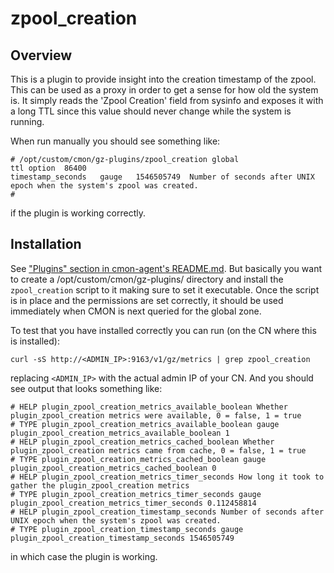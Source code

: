# zpool_creation

## Overview

This is a plugin to provide insight into the creation timestamp of the zpool.
This can be used as a proxy in order to get a sense for how old the system is.
It simply reads the 'Zpool Creation' field from sysinfo and exposes it with a
long TTL since this value should never change while the system is running.

When run manually you should see something like:

```
# /opt/custom/cmon/gz-plugins/zpool_creation global
ttl	option	86400
timestamp_seconds	gauge	1546505749	Number of seconds after UNIX epoch when the system's zpool was created.
#
```

if the plugin is working correctly.


## Installation

See ["Plugins" section in cmon-agent's README.md](https://github.com/joyent/triton-cmon-agent/blob/master/docs/README.md#plugins).
But basically you want to create a /opt/custom/cmon/gz-plugins/ directory and
install the `zpool_creation` script to it making sure to set it executable. Once
the script is in place and the permissions are set correctly, it should be used
immediately when CMON is next queried for the global zone.

To test that you have installed correctly you can run (on the CN where this is
installed):

```
curl -sS http://<ADMIN_IP>:9163/v1/gz/metrics | grep zpool_creation
```

replacing `<ADMIN_IP>` with the actual admin IP of your CN. And you should see
output that looks something like:

```
# HELP plugin_zpool_creation_metrics_available_boolean Whether plugin_zpool_creation metrics were available, 0 = false, 1 = true
# TYPE plugin_zpool_creation_metrics_available_boolean gauge
plugin_zpool_creation_metrics_available_boolean 1
# HELP plugin_zpool_creation_metrics_cached_boolean Whether plugin_zpool_creation metrics came from cache, 0 = false, 1 = true
# TYPE plugin_zpool_creation_metrics_cached_boolean gauge
plugin_zpool_creation_metrics_cached_boolean 0
# HELP plugin_zpool_creation_metrics_timer_seconds How long it took to gather the plugin_zpool_creation metrics
# TYPE plugin_zpool_creation_metrics_timer_seconds gauge
plugin_zpool_creation_metrics_timer_seconds 0.112458814
# HELP plugin_zpool_creation_timestamp_seconds Number of seconds after UNIX epoch when the system's zpool was created.
# TYPE plugin_zpool_creation_timestamp_seconds gauge
plugin_zpool_creation_timestamp_seconds 1546505749
```

in which case the plugin is working.
